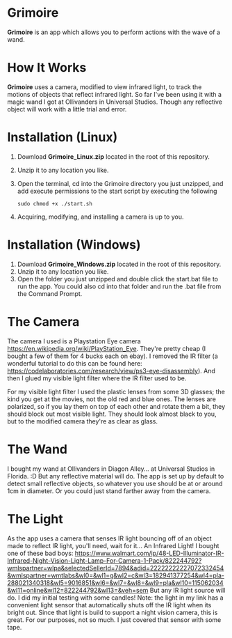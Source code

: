 # Grimoire

**Grimoire** is an app which allows you to perform actions with the wave of a wand.

# How It Works

**Grimoire** uses a camera, modified to view infrared light, to track the motions of objects that reflect infrared light. So far I've been using it with a magic wand I got at Ollivanders in Universal Studios. Though any reflective object will work with a little trial and error.

# Installation (Linux)

1) Download **Grimoire_Linux.zip** located in the root of this repository.
2) Unzip it to any location you like.
3) Open the terminal, cd into the Grimoire directory you just unzipped,  and add execute permissions to the start
script by executing the following

    ```sudo chmod +x ./start.sh```
    
4) Acquiring, modifying, and installing a camera is up to you.

# Installation (Windows)

1) Download **Grimoire_Windows.zip** located in the root of this repository.
2) Unzip it to any location you like.
3) Open the folder you just unzipped and double click the start.bat file to run the app. You could also cd into that
folder and run the .bat file from the Command Prompt.

# The Camera

The camera I used is a Playstation Eye camera https://en.wikipedia.org/wiki/PlayStation_Eye. They're pretty cheap
(I bought a few of them for 4 bucks each on ebay). I removed the IR filter (a wonderful tutorial to do this can be found
here: https://codelaboratories.com/research/view/ps3-eye-disassembly). And then I glued my visible light filter where the
IR filter used to be.

For my visible light filter I used the plastic lenses from some 3D glasses; the kind you get at the movies, not the old red
and blue ones. The lenses are polarized, so if you lay them on top of each other and rotate them a bit, they should block
out most visible light. They should look almost black to you, but to the modified camera they're as clear as glass.

# The Wand

I bought my wand at Ollivanders in Diagon Alley... at Universal Studios in Florida. :D But any reflective material will do.
The app is set up by default to detect small reflective objects, so whatever you use should be at or around 1cm in
 diameter. Or you could just stand farther away from the camera.

# The Light

As the app uses a camera that senses IR light bouncing off of an object made to reflect IR light, you'll need, wait for
it... An Infrared Light! I bought one of these bad boys: https://www.walmart.com/ip/48-LED-Illuminator-IR-Infrared-Night-Vision-Light-Lamp-For-Camera-1-Pack/822244792?wmlspartner=wlpa&selectedSellerId=7894&adid=22222222227072332454&wmlspartner=wmtlabs&wl0=&wl1=g&wl2=c&wl3=182941377254&wl4=pla-288021340318&wl5=9016851&wl6=&wl7=&wl8=&wl9=pla&wl10=115062034&wl11=online&wl12=822244792&wl13=&veh=sem
But any IR light source will do. I did my initial testing with some candles! Note: the light in my link has a convenient
light sensor that automatically shuts off the IR light when its bright out. Since that light is build to support a
night vision camera, this is great. For our purposes, not so much. I just covered that sensor with some tape.

